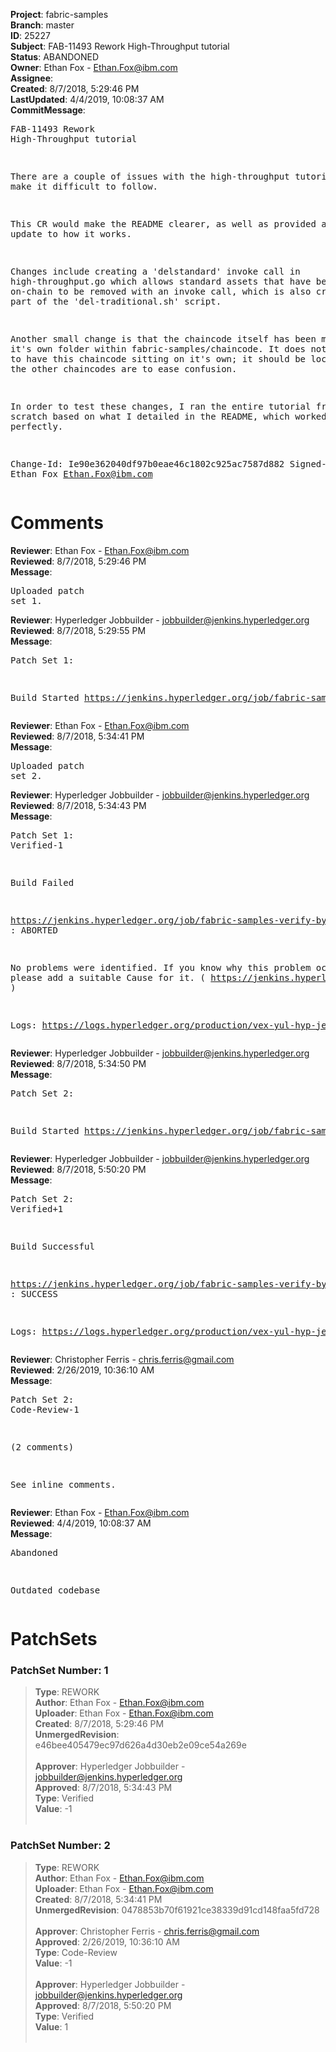 <strong>Project</strong>: fabric-samples<br><strong>Branch</strong>: master<br><strong>ID</strong>: 25227<br><strong>Subject</strong>: FAB-11493 Rework High-Throughput tutorial<br><strong>Status</strong>: ABANDONED<br><strong>Owner</strong>: Ethan Fox - Ethan.Fox@ibm.com<br><strong>Assignee</strong>:<br><strong>Created</strong>: 8/7/2018, 5:29:46 PM<br><strong>LastUpdated</strong>: 4/4/2019, 10:08:37 AM<br><strong>CommitMessage</strong>:<br><pre>FAB-11493 Rework High-Throughput tutorial

There are a couple of issues with the high-throughput tutorial that
make it difficult to follow.

This CR would make the README clearer,
as well as provided a small update to how it works.

Changes include creating a 'delstandard' invoke call in high-throughput.go
which allows standard assets that have been put on-chain to be
removed with an invoke call, which is also created as part of
the 'del-traditional.sh' script.

Another small change is that the chaincode itself has been moved to
it's own folder within fabric-samples/chaincode.  It does not make sense
to have this chaincode sitting on it's own; it should be located where
the other chaincodes are to ease confusion.

In order to test these changes, I ran the entire tutorial from scratch
based on what I detailed in the README, which worked perfectly.

Change-Id: Ie90e362040df97b0eae46c1802c925ac7587d882
Signed-off-by: Ethan Fox <Ethan.Fox@ibm.com>
</pre><h1>Comments</h1><strong>Reviewer</strong>: Ethan Fox - Ethan.Fox@ibm.com<br><strong>Reviewed</strong>: 8/7/2018, 5:29:46 PM<br><strong>Message</strong>: <pre>Uploaded patch set 1.</pre><strong>Reviewer</strong>: Hyperledger Jobbuilder - jobbuilder@jenkins.hyperledger.org<br><strong>Reviewed</strong>: 8/7/2018, 5:29:55 PM<br><strong>Message</strong>: <pre>Patch Set 1:

Build Started https://jenkins.hyperledger.org/job/fabric-samples-verify-byfn-master-x86_64/45/</pre><strong>Reviewer</strong>: Ethan Fox - Ethan.Fox@ibm.com<br><strong>Reviewed</strong>: 8/7/2018, 5:34:41 PM<br><strong>Message</strong>: <pre>Uploaded patch set 2.</pre><strong>Reviewer</strong>: Hyperledger Jobbuilder - jobbuilder@jenkins.hyperledger.org<br><strong>Reviewed</strong>: 8/7/2018, 5:34:43 PM<br><strong>Message</strong>: <pre>Patch Set 1: Verified-1

Build Failed 

https://jenkins.hyperledger.org/job/fabric-samples-verify-byfn-master-x86_64/45/ : ABORTED

No problems were identified. If you know why this problem occurred, please add a suitable Cause for it. ( https://jenkins.hyperledger.org/job/fabric-samples-verify-byfn-master-x86_64/45/ )

Logs: https://logs.hyperledger.org/production/vex-yul-hyp-jenkins-3/fabric-samples-verify-byfn-master-x86_64/45</pre><strong>Reviewer</strong>: Hyperledger Jobbuilder - jobbuilder@jenkins.hyperledger.org<br><strong>Reviewed</strong>: 8/7/2018, 5:34:50 PM<br><strong>Message</strong>: <pre>Patch Set 2:

Build Started https://jenkins.hyperledger.org/job/fabric-samples-verify-byfn-master-x86_64/46/</pre><strong>Reviewer</strong>: Hyperledger Jobbuilder - jobbuilder@jenkins.hyperledger.org<br><strong>Reviewed</strong>: 8/7/2018, 5:50:20 PM<br><strong>Message</strong>: <pre>Patch Set 2: Verified+1

Build Successful 

https://jenkins.hyperledger.org/job/fabric-samples-verify-byfn-master-x86_64/46/ : SUCCESS

Logs: https://logs.hyperledger.org/production/vex-yul-hyp-jenkins-3/fabric-samples-verify-byfn-master-x86_64/46</pre><strong>Reviewer</strong>: Christopher Ferris - chris.ferris@gmail.com<br><strong>Reviewed</strong>: 2/26/2019, 10:36:10 AM<br><strong>Message</strong>: <pre>Patch Set 2: Code-Review-1

(2 comments)

See inline comments.</pre><strong>Reviewer</strong>: Ethan Fox - Ethan.Fox@ibm.com<br><strong>Reviewed</strong>: 4/4/2019, 10:08:37 AM<br><strong>Message</strong>: <pre>Abandoned

Outdated codebase</pre><h1>PatchSets</h1><h3>PatchSet Number: 1</h3><blockquote><strong>Type</strong>: REWORK<br><strong>Author</strong>: Ethan Fox - Ethan.Fox@ibm.com<br><strong>Uploader</strong>: Ethan Fox - Ethan.Fox@ibm.com<br><strong>Created</strong>: 8/7/2018, 5:29:46 PM<br><strong>UnmergedRevision</strong>: e46bee405479ec97d626a4d30eb2e09ce54a269e<br><br><strong>Approver</strong>: Hyperledger Jobbuilder - jobbuilder@jenkins.hyperledger.org<br><strong>Approved</strong>: 8/7/2018, 5:34:43 PM<br><strong>Type</strong>: Verified<br><strong>Value</strong>: -1<br><br></blockquote><h3>PatchSet Number: 2</h3><blockquote><strong>Type</strong>: REWORK<br><strong>Author</strong>: Ethan Fox - Ethan.Fox@ibm.com<br><strong>Uploader</strong>: Ethan Fox - Ethan.Fox@ibm.com<br><strong>Created</strong>: 8/7/2018, 5:34:41 PM<br><strong>UnmergedRevision</strong>: 0478853b70f61921ce38339d91cd148faa5fd728<br><br><strong>Approver</strong>: Christopher Ferris - chris.ferris@gmail.com<br><strong>Approved</strong>: 2/26/2019, 10:36:10 AM<br><strong>Type</strong>: Code-Review<br><strong>Value</strong>: -1<br><br><strong>Approver</strong>: Hyperledger Jobbuilder - jobbuilder@jenkins.hyperledger.org<br><strong>Approved</strong>: 8/7/2018, 5:50:20 PM<br><strong>Type</strong>: Verified<br><strong>Value</strong>: 1<br><br></blockquote>